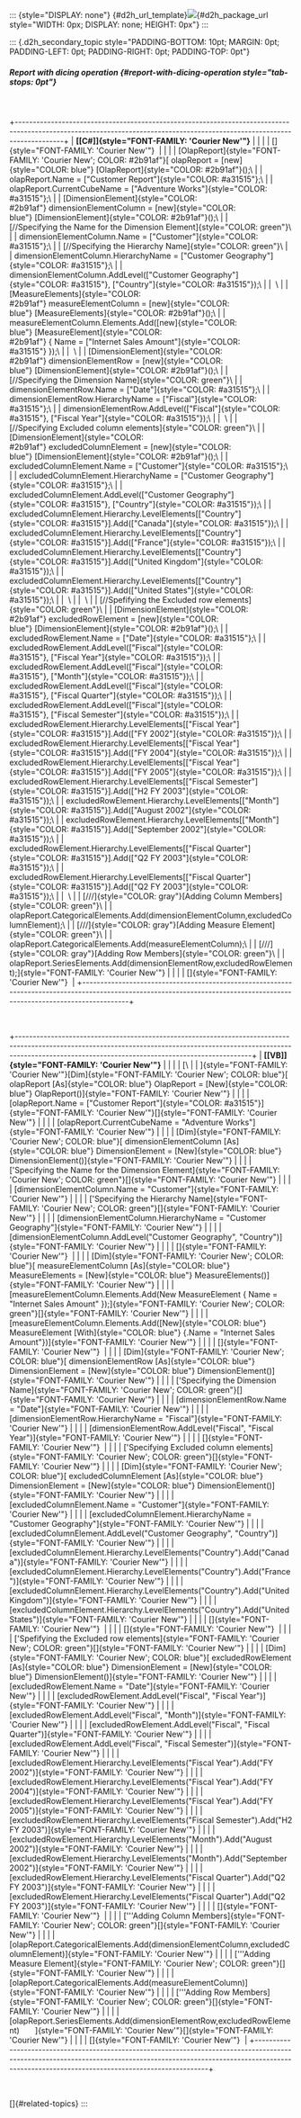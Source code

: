 ::: {style="DISPLAY: none"}
[](ms-xhelp:///?Id=d2h_url_template){#d2h_url_template}![](!package_url!){#d2h_package_url style="WIDTH: 0px; DISPLAY: none; HEIGHT: 0px"}
:::

::: {.d2h_secondary_topic style="PADDING-BOTTOM: 10pt; MARGIN: 0pt; PADDING-LEFT: 0pt; PADDING-RIGHT: 0pt; PADDING-TOP: 0pt"}
##### Report with dicing operation {#report-with-dicing-operation style="tab-stops: 0pt"}

 

+-------------------------------------------------------------------------------------------------------------------------------------------------------------------------+
| **[\[C#\]]{style="FONT-FAMILY: 'Courier New'"}**                                                                                                                        |
|                                                                                                                                                                         |
| []{style="FONT-FAMILY: 'Courier New'"}                                                                                                                                  |
|                                                                                                                                                                         |
| [OlapReport]{style="FONT-FAMILY: 'Courier New'; COLOR: #2b91af"}[ olapReport = [new]{style="COLOR: blue"} [OlapReport]{style="COLOR: #2b91af"}();\                      |
| olapReport.Name = [\"Customer Report\"]{style="COLOR: #a31515"};\                                                                                                       |
| olapReport.CurrentCubeName = [\"Adventure Works\"]{style="COLOR: #a31515"};\                                                                                            |
| [DimensionElement]{style="COLOR: #2b91af"} dimensionElementColumn = [new]{style="COLOR: blue"} [DimensionElement]{style="COLOR: #2b91af"}();\                           |
| [//Specifying the Name for the Dimension Element]{style="COLOR: green"}\                                                                                                |
| dimensionElementColumn.Name = [\"Customer\"]{style="COLOR: #a31515"};\                                                                                                  |
| [//Specifying the Hierarchy Name]{style="COLOR: green"}\                                                                                                                |
| dimensionElementColumn.HierarchyName = [\"Customer Geography\"]{style="COLOR: #a31515"};\                                                                               |
| dimensionElementColumn.AddLevel([\"Customer Geography\"]{style="COLOR: #a31515"}, [\"Country\"]{style="COLOR: #a31515"});\                                              |
|  \                                                                                                                                                                      |
| [MeasureElements]{style="COLOR: #2b91af"} measureElementColumn = [new]{style="COLOR: blue"} [MeasureElements]{style="COLOR: #2b91af"}();\                               |
| measureElementColumn.Elements.Add([new]{style="COLOR: blue"} [MeasureElement]{style="COLOR: #2b91af"} { Name = [\"Internet Sales Amount\"]{style="COLOR: #a31515"} });\ |
|  \                                                                                                                                                                      |
| [DimensionElement]{style="COLOR: #2b91af"} dimensionElementRow = [new]{style="COLOR: blue"} [DimensionElement]{style="COLOR: #2b91af"}();\                              |
| [//Specifying the Dimension Name]{style="COLOR: green"}\                                                                                                                |
| dimensionElementRow.Name = [\"Date\"]{style="COLOR: #a31515"};\                                                                                                         |
| dimensionElementRow.HierarchyName = [\"Fiscal\"]{style="COLOR: #a31515"};\                                                                                              |
| dimensionElementRow.AddLevel([\"Fiscal\"]{style="COLOR: #a31515"}, [\"Fiscal Year\"]{style="COLOR: #a31515"});\                                                         |
|  \                                                                                                                                                                      |
| [//Specifying Excluded column elements]{style="COLOR: green"}\                                                                                                          |
| [DimensionElement]{style="COLOR: #2b91af"} excludedColumnElement = [new]{style="COLOR: blue"} [DimensionElement]{style="COLOR: #2b91af"}();\                            |
| excludedColumnElement.Name = [\"Customer\"]{style="COLOR: #a31515"};\                                                                                                   |
| excludedColumnElement.HierarchyName = [\"Customer Geography\"]{style="COLOR: #a31515"};\                                                                                |
| excludedColumnElement.AddLevel([\"Customer Geography\"]{style="COLOR: #a31515"}, [\"Country\"]{style="COLOR: #a31515"});\                                               |
| excludedColumnElement.Hierarchy.LevelElements\[[\"Country\"]{style="COLOR: #a31515"}\].Add([\"Canada\"]{style="COLOR: #a31515"});\                                      |
| excludedColumnElement.Hierarchy.LevelElements\[[\"Country\"]{style="COLOR: #a31515"}\].Add([\"France\"]{style="COLOR: #a31515"});\                                      |
| excludedColumnElement.Hierarchy.LevelElements\[[\"Country\"]{style="COLOR: #a31515"}\].Add([\"United Kingdom\"]{style="COLOR: #a31515"});\                              |
| excludedColumnElement.Hierarchy.LevelElements\[[\"Country\"]{style="COLOR: #a31515"}\].Add([\"United States\"]{style="COLOR: #a31515"});\                               |
|  \                                                                                                                                                                      |
|  \                                                                                                                                                                      |
| [//Spefifying the Excluded row elements]{style="COLOR: green"}\                                                                                                         |
| [DimensionElement]{style="COLOR: #2b91af"} excludedRowElement = [new]{style="COLOR: blue"} [DimensionElement]{style="COLOR: #2b91af"}();\                               |
| excludedRowElement.Name = [\"Date\"]{style="COLOR: #a31515"};\                                                                                                          |
| excludedRowElement.AddLevel([\"Fiscal\"]{style="COLOR: #a31515"}, [\"Fiscal Year\"]{style="COLOR: #a31515"});\                                                          |
| excludedRowElement.AddLevel([\"Fiscal\"]{style="COLOR: #a31515"}, [\"Month\"]{style="COLOR: #a31515"});\                                                                |
| excludedRowElement.AddLevel([\"Fiscal\"]{style="COLOR: #a31515"}, [\"Fiscal Quarter\"]{style="COLOR: #a31515"});\                                                       |
| excludedRowElement.AddLevel([\"Fiscal\"]{style="COLOR: #a31515"}, [\"Fiscal Semester\"]{style="COLOR: #a31515"});\                                                      |
| excludedRowElement.Hierarchy.LevelElements\[[\"Fiscal Year\"]{style="COLOR: #a31515"}\].Add([\"FY 2002\"]{style="COLOR: #a31515"});\                                    |
| excludedRowElement.Hierarchy.LevelElements\[[\"Fiscal Year\"]{style="COLOR: #a31515"}\].Add([\"FY 2004\"]{style="COLOR: #a31515"});\                                    |
| excludedRowElement.Hierarchy.LevelElements\[[\"Fiscal Year\"]{style="COLOR: #a31515"}\].Add([\"FY 2005\"]{style="COLOR: #a31515"});\                                    |
| excludedRowElement.Hierarchy.LevelElements\[[\"Fiscal Semester\"]{style="COLOR: #a31515"}\].Add([\"H2 FY 2003\"]{style="COLOR: #a31515"});\                             |
| excludedRowElement.Hierarchy.LevelElements\[[\"Month\"]{style="COLOR: #a31515"}\].Add([\"August 2002\"]{style="COLOR: #a31515"});\                                      |
| excludedRowElement.Hierarchy.LevelElements\[[\"Month\"]{style="COLOR: #a31515"}\].Add([\"September 2002\"]{style="COLOR: #a31515"});\                                   |
| excludedRowElement.Hierarchy.LevelElements\[[\"Fiscal Quarter\"]{style="COLOR: #a31515"}\].Add([\"Q2 FY 2003\"]{style="COLOR: #a31515"});\                              |
| excludedRowElement.Hierarchy.LevelElements\[[\"Fiscal Quarter\"]{style="COLOR: #a31515"}\].Add([\"Q2 FY 2003\"]{style="COLOR: #a31515"});\                              |
|  \                                                                                                                                                                      |
| [///]{style="COLOR: gray"}[Adding Column Members]{style="COLOR: green"}\                                                                                                |
| olapReport.CategoricalElements.Add(dimensionElementColumn,excludedColumnElement);\                                                                                      |
| [///]{style="COLOR: gray"}[Adding Measure Element]{style="COLOR: green"}\                                                                                               |
| olapReport.CategoricalElements.Add(measureElementColumn);\                                                                                                              |
| [///]{style="COLOR: gray"}[Adding Row Members]{style="COLOR: green"}\                                                                                                   |
| olapReport.SeriesElements.Add(dimensionElementRow,excludedRowElement);]{style="FONT-FAMILY: 'Courier New'"}                                                             |
|                                                                                                                                                                         |
| []{style="FONT-FAMILY: 'Courier New'"}                                                                                                                                  |
+-------------------------------------------------------------------------------------------------------------------------------------------------------------------------+

 

+-----------------------------------------------------------------------------------------------------------------------------------------------------------------------------------------------------------------------------+
| **[\[VB\]]{style="FONT-FAMILY: 'Courier New'"}**                                                                                                                                                                            |
|                                                                                                                                                                                                                             |
| [\                                                                                                                                                                                                                          |
| ]{style="FONT-FAMILY: 'Courier New'"}[Dim]{style="FONT-FAMILY: 'Courier New'; COLOR: blue"}[ olapReport [As]{style="COLOR: blue"} OlapReport = [New]{style="COLOR: blue"} OlapReport()]{style="FONT-FAMILY: 'Courier New'"} |
|                                                                                                                                                                                                                             |
| [olapReport.Name = [\"Customer Report\"]{style="COLOR: #a31515"}]{style="FONT-FAMILY: 'Courier New'"}[]{style="FONT-FAMILY: 'Courier New'"}                                                                                 |
|                                                                                                                                                                                                                             |
| [olapReport.CurrentCubeName = \"Adventure Works\"]{style="FONT-FAMILY: 'Courier New'"}                                                                                                                                      |
|                                                                                                                                                                                                                             |
| [Dim]{style="FONT-FAMILY: 'Courier New'; COLOR: blue"}[ dimensionElementColumn [As]{style="COLOR: blue"} DimensionElement = [New]{style="COLOR: blue"} DimensionElement()]{style="FONT-FAMILY: 'Courier New'"}              |
|                                                                                                                                                                                                                             |
| [\'Specifying the Name for the Dimension Element]{style="FONT-FAMILY: 'Courier New'; COLOR: green"}[]{style="FONT-FAMILY: 'Courier New'"}                                                                                   |
|                                                                                                                                                                                                                             |
| [dimensionElementColumn.Name = \"Customer\"]{style="FONT-FAMILY: 'Courier New'"}                                                                                                                                            |
|                                                                                                                                                                                                                             |
| [\'Specifying the Hierarchy Name]{style="FONT-FAMILY: 'Courier New'; COLOR: green"}[]{style="FONT-FAMILY: 'Courier New'"}                                                                                                   |
|                                                                                                                                                                                                                             |
| [dimensionElementColumn.HierarchyName = \"Customer Geography\"]{style="FONT-FAMILY: 'Courier New'"}                                                                                                                         |
|                                                                                                                                                                                                                             |
| [dimensionElementColumn.AddLevel(\"Customer Geography\", \"Country\")]{style="FONT-FAMILY: 'Courier New'"}                                                                                                                  |
|                                                                                                                                                                                                                             |
| []{style="FONT-FAMILY: 'Courier New'"}                                                                                                                                                                                      |
|                                                                                                                                                                                                                             |
| [Dim]{style="FONT-FAMILY: 'Courier New'; COLOR: blue"}[ measureElementColumn [As]{style="COLOR: blue"} MeasureElements = [New]{style="COLOR: blue"} MeasureElements()]{style="FONT-FAMILY: 'Courier New'"}                  |
|                                                                                                                                                                                                                             |
| [measureElementColumn.Elements.Add(New MeasureElement { Name = \"Internet Sales Amount\" });]{style="FONT-FAMILY: 'Courier New'; COLOR: green"}[]{style="FONT-FAMILY: 'Courier New'"}                                       |
|                                                                                                                                                                                                                             |
| [measureElementColumn.Elements.Add([New]{style="COLOR: blue"} MeasureElement [With]{style="COLOR: blue"} {.Name = \"Internet Sales Amount\"})]{style="FONT-FAMILY: 'Courier New'"}                                          |
|                                                                                                                                                                                                                             |
| []{style="FONT-FAMILY: 'Courier New'"}                                                                                                                                                                                      |
|                                                                                                                                                                                                                             |
| [Dim]{style="FONT-FAMILY: 'Courier New'; COLOR: blue"}[ dimensionElementRow [As]{style="COLOR: blue"} DimensionElement = [New]{style="COLOR: blue"} DimensionElement()]{style="FONT-FAMILY: 'Courier New'"}                 |
|                                                                                                                                                                                                                             |
| [\'Specifying the Dimension Name]{style="FONT-FAMILY: 'Courier New'; COLOR: green"}[]{style="FONT-FAMILY: 'Courier New'"}                                                                                                   |
|                                                                                                                                                                                                                             |
| [dimensionElementRow.Name = \"Date\"]{style="FONT-FAMILY: 'Courier New'"}                                                                                                                                                   |
|                                                                                                                                                                                                                             |
| [dimensionElementRow.HierarchyName = \"Fiscal\"]{style="FONT-FAMILY: 'Courier New'"}                                                                                                                                        |
|                                                                                                                                                                                                                             |
| [dimensionElementRow.AddLevel(\"Fiscal\", \"Fiscal Year\")]{style="FONT-FAMILY: 'Courier New'"}                                                                                                                             |
|                                                                                                                                                                                                                             |
| []{style="FONT-FAMILY: 'Courier New'"}                                                                                                                                                                                      |
|                                                                                                                                                                                                                             |
| [\'Specifying Excluded column elements]{style="FONT-FAMILY: 'Courier New'; COLOR: green"}[]{style="FONT-FAMILY: 'Courier New'"}                                                                                             |
|                                                                                                                                                                                                                             |
| [Dim]{style="FONT-FAMILY: 'Courier New'; COLOR: blue"}[ excludedColumnElement [As]{style="COLOR: blue"} DimensionElement = [New]{style="COLOR: blue"} DimensionElement()]{style="FONT-FAMILY: 'Courier New'"}               |
|                                                                                                                                                                                                                             |
| [excludedColumnElement.Name = \"Customer\"]{style="FONT-FAMILY: 'Courier New'"}                                                                                                                                             |
|                                                                                                                                                                                                                             |
| [excludedColumnElement.HierarchyName = \"Customer Geography\"]{style="FONT-FAMILY: 'Courier New'"}                                                                                                                          |
|                                                                                                                                                                                                                             |
| [excludedColumnElement.AddLevel(\"Customer Geography\", \"Country\")]{style="FONT-FAMILY: 'Courier New'"}                                                                                                                   |
|                                                                                                                                                                                                                             |
| [excludedColumnElement.Hierarchy.LevelElements(\"Country\").Add(\"Canada\")]{style="FONT-FAMILY: 'Courier New'"}                                                                                                            |
|                                                                                                                                                                                                                             |
| [excludedColumnElement.Hierarchy.LevelElements(\"Country\").Add(\"France\")]{style="FONT-FAMILY: 'Courier New'"}                                                                                                            |
|                                                                                                                                                                                                                             |
| [excludedColumnElement.Hierarchy.LevelElements(\"Country\").Add(\"United Kingdom\")]{style="FONT-FAMILY: 'Courier New'"}                                                                                                    |
|                                                                                                                                                                                                                             |
| [excludedColumnElement.Hierarchy.LevelElements(\"Country\").Add(\"United States\")]{style="FONT-FAMILY: 'Courier New'"}                                                                                                     |
|                                                                                                                                                                                                                             |
| []{style="FONT-FAMILY: 'Courier New'"}                                                                                                                                                                                      |
|                                                                                                                                                                                                                             |
| []{style="FONT-FAMILY: 'Courier New'"}                                                                                                                                                                                      |
|                                                                                                                                                                                                                             |
| [\'Spefifying the Excluded row elements]{style="FONT-FAMILY: 'Courier New'; COLOR: green"}[]{style="FONT-FAMILY: 'Courier New'"}                                                                                            |
|                                                                                                                                                                                                                             |
| [Dim]{style="FONT-FAMILY: 'Courier New'; COLOR: blue"}[ excludedRowElement [As]{style="COLOR: blue"} DimensionElement = [New]{style="COLOR: blue"} DimensionElement()]{style="FONT-FAMILY: 'Courier New'"}                  |
|                                                                                                                                                                                                                             |
| [excludedRowElement.Name = \"Date\"]{style="FONT-FAMILY: 'Courier New'"}                                                                                                                                                    |
|                                                                                                                                                                                                                             |
| [excludedRowElement.AddLevel(\"Fiscal\", \"Fiscal Year\")]{style="FONT-FAMILY: 'Courier New'"}                                                                                                                              |
|                                                                                                                                                                                                                             |
| [excludedRowElement.AddLevel(\"Fiscal\", \"Month\")]{style="FONT-FAMILY: 'Courier New'"}                                                                                                                                    |
|                                                                                                                                                                                                                             |
| [excludedRowElement.AddLevel(\"Fiscal\", \"Fiscal Quarter\")]{style="FONT-FAMILY: 'Courier New'"}                                                                                                                           |
|                                                                                                                                                                                                                             |
| [excludedRowElement.AddLevel(\"Fiscal\", \"Fiscal Semester\")]{style="FONT-FAMILY: 'Courier New'"}                                                                                                                          |
|                                                                                                                                                                                                                             |
| [excludedRowElement.Hierarchy.LevelElements(\"Fiscal Year\").Add(\"FY 2002\")]{style="FONT-FAMILY: 'Courier New'"}                                                                                                          |
|                                                                                                                                                                                                                             |
| [excludedRowElement.Hierarchy.LevelElements(\"Fiscal Year\").Add(\"FY 2004\")]{style="FONT-FAMILY: 'Courier New'"}                                                                                                          |
|                                                                                                                                                                                                                             |
| [excludedRowElement.Hierarchy.LevelElements(\"Fiscal Year\").Add(\"FY 2005\")]{style="FONT-FAMILY: 'Courier New'"}                                                                                                          |
|                                                                                                                                                                                                                             |
| [excludedRowElement.Hierarchy.LevelElements(\"Fiscal Semester\").Add(\"H2 FY 2003\")]{style="FONT-FAMILY: 'Courier New'"}                                                                                                   |
|                                                                                                                                                                                                                             |
| [excludedRowElement.Hierarchy.LevelElements(\"Month\").Add(\"August 2002\")]{style="FONT-FAMILY: 'Courier New'"}                                                                                                            |
|                                                                                                                                                                                                                             |
| [excludedRowElement.Hierarchy.LevelElements(\"Month\").Add(\"September 2002\")]{style="FONT-FAMILY: 'Courier New'"}                                                                                                         |
|                                                                                                                                                                                                                             |
| [excludedRowElement.Hierarchy.LevelElements(\"Fiscal Quarter\").Add(\"Q2 FY 2003\")]{style="FONT-FAMILY: 'Courier New'"}                                                                                                    |
|                                                                                                                                                                                                                             |
| [excludedRowElement.Hierarchy.LevelElements(\"Fiscal Quarter\").Add(\"Q2 FY 2003\")]{style="FONT-FAMILY: 'Courier New'"}                                                                                                    |
|                                                                                                                                                                                                                             |
| []{style="FONT-FAMILY: 'Courier New'"}                                                                                                                                                                                      |
|                                                                                                                                                                                                                             |
| [\'\'\'Adding Column Members]{style="FONT-FAMILY: 'Courier New'; COLOR: green"}[]{style="FONT-FAMILY: 'Courier New'"}                                                                                                       |
|                                                                                                                                                                                                                             |
| [olapReport.CategoricalElements.Add(dimensionElementColumn,excludedColumnElement)]{style="FONT-FAMILY: 'Courier New'"}                                                                                                      |
|                                                                                                                                                                                                                             |
| [\'\'\'Adding Measure Element]{style="FONT-FAMILY: 'Courier New'; COLOR: green"}[]{style="FONT-FAMILY: 'Courier New'"}                                                                                                      |
|                                                                                                                                                                                                                             |
| [olapReport.CategoricalElements.Add(measureElementColumn)]{style="FONT-FAMILY: 'Courier New'"}                                                                                                                              |
|                                                                                                                                                                                                                             |
| [\'\'\'Adding Row Members]{style="FONT-FAMILY: 'Courier New'; COLOR: green"}[]{style="FONT-FAMILY: 'Courier New'"}                                                                                                          |
|                                                                                                                                                                                                                             |
| [olapReport.SeriesElements.Add(dimensionElementRow,excludedRowElement)       ]{style="FONT-FAMILY: 'Courier New'"}[]{style="FONT-FAMILY: 'Courier New'"}                                                                    |
|                                                                                                                                                                                                                             |
| []{style="FONT-FAMILY: 'Courier New'"}                                                                                                                                                                                      |
+-----------------------------------------------------------------------------------------------------------------------------------------------------------------------------------------------------------------------------+

 

[]{#related-topics}
:::
